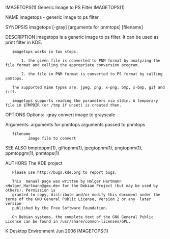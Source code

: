 IMAGETOPS(1)                                                Generic Image to PS Filter                                                IMAGETOPS(1)

NAME
       imagetops - generic image to ps filter

SYNOPSIS
       imagetops [-gray] [arguments for pnmtops] [filename]

DESCRIPTION
       imagetops is a generic image to ps filter. It can be used as print filter in KDE.

       imagetops works in two steps:

           1. the given file is converted to PNM format by analyzing the file format and calling the appropriate conversion program.

           2. the file in PNM format is converted to PS format by calling pnmtops.

       The supported mime types are: jpeg, png, x-png, bmp, x-bmp, gif and tiff.

       imagetops supports reading the parameters via stdin. A temporary file in $TMPDIR (or /tmp if unset) is created then.

OPTIONS
   Options:
       -gray  convert image to grayscale

   Arguments:
       arguments for pnmtops
              arguments passed to pnmtops

       filename
              image file to convert

SEE ALSO
       bmptoppm(1), giftopnm(1), jpegtopnm(1), pngtopnm(1), ppmtopgm(1),  pnmtops(1)

AUTHORS
       The KDE project

       Please use http://bugs.kde.org to report bugs.

       This  manual page was written by Holger Hartmann <Holger_Hartmann@gmx.de> for the Debian Project (but may be used by others). Permission is
       granted to copy, distribute and/or modify this document under the terms of the GNU General Public License, Version 2 or any  later  version
       published by the Free Software Foundation.

       On Debian systems, the complete text of the GNU General Public License can be found in /usr/share/common-licenses/GPL.

K Desktop Environment                                                Jun 2006                                                         IMAGETOPS(1)
